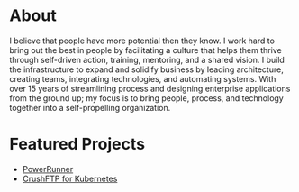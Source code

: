 # About

I believe that people have more potential then they know. I work hard to bring out the best in people by facilitating a culture that helps them thrive through self-driven action, training, mentoring, and a shared vision. I build the infrastructure to expand and solidify business by leading architecture, creating teams, integrating technologies, and automating systems. With over 15 years of streamlining process and designing enterprise applications from the ground up; my focus is to bring people, process, and technology together into a self-propelling organization.

# Featured Projects
- [PowerRunner](https://github.com/greggbjensen/power-runner)
- [CrushFTP for Kubernetes](https://github.com/greggbjensen/helm-crushftp)
